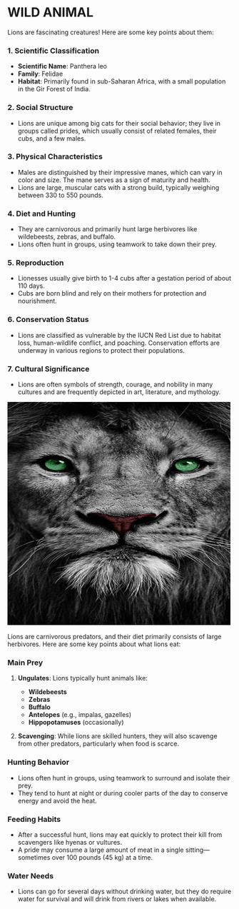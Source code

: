 # WILD ANIMAL
Lions are fascinating creatures! Here are some key points about them:

### 1. **Scientific Classification**
   - **Scientific Name**: Panthera leo
   - **Family**: Felidae
   - **Habitat**: Primarily found in sub-Saharan Africa, with a small population in the Gir Forest of India.

### 2. **Social Structure**
   - Lions are unique among big cats for their social behavior; they live in groups called prides, which usually consist of related females, their cubs, and a few males.

### 3. **Physical Characteristics**
   - Males are distinguished by their impressive manes, which can vary in color and size. The mane serves as a sign of maturity and health.
   - Lions are large, muscular cats with a strong build, typically weighing between 330 to 550 pounds.

### 4. **Diet and Hunting**
   - They are carnivorous and primarily hunt large herbivores like wildebeests, zebras, and buffalo.
   - Lions often hunt in groups, using teamwork to take down their prey.

### 5. **Reproduction**
   - Lionesses usually give birth to 1-4 cubs after a gestation period of about 110 days.
   - Cubs are born blind and rely on their mothers for protection and nourishment.

### 6. **Conservation Status**
   - Lions are classified as vulnerable by the IUCN Red List due to habitat loss, human-wildlife conflict, and poaching. Conservation efforts are underway in various regions to protect their populations.

### 7. **Cultural Significance**
   - Lions are often symbols of strength, courage, and nobility in many cultures and are frequently depicted in art, literature, and mythology.
   <img src="./image/loin M.jpg" width="500px" height="500px">

   Lions are carnivorous predators, and their diet primarily consists of large herbivores. Here are some key points about what lions eat:

### Main Prey
1. **Ungulates**: Lions typically hunt animals like:
   - **Wildebeests**
   - **Zebras**
   - **Buffalo**
   - **Antelopes** (e.g., impalas, gazelles)
   - **Hippopotamuses** (occasionally)

2. **Scavenging**: While lions are skilled hunters, they will also scavenge from other predators, particularly when food is scarce.

### Hunting Behavior
- Lions often hunt in groups, using teamwork to surround and isolate their prey.
- They tend to hunt at night or during cooler parts of the day to conserve energy and avoid the heat.

### Feeding Habits
- After a successful hunt, lions may eat quickly to protect their kill from scavengers like hyenas or vultures.
- A pride may consume a large amount of meat in a single sitting—sometimes over 100 pounds (45 kg) at a time.

### Water Needs
- Lions can go for several days without drinking water, but they do require water for survival and will drink from rivers or lakes when available.


     
